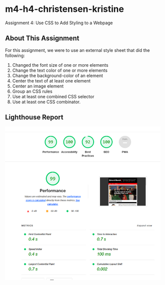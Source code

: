 # m4-h4-christensen-kristine
Assignment 4: Use CSS to Add Styling to a Webpage
## About This Assignment ##
For this assignment, we were to use an external style sheet that did the following:
1. Changed the font size of one or more elements
2. Change the text color of one or more elements
3. Change the background-color of an element
4. Center the text of at least one element
5. Center an image element
6. Group an CSS rules
7. Use at least one combined CSS selector
8. Use at least one CSS combinator.

## Lighthouse Report ##
![picture alt](images/LHScreenshot.png "Overall Scores")